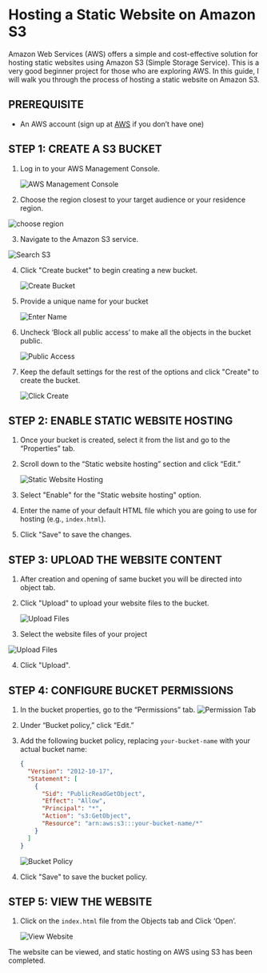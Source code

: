 # Hosting a Static Website on Amazon S3

Amazon Web Services (AWS) offers a simple and cost-effective solution for hosting static websites using Amazon S3 (Simple Storage Service). This is a very good beginner project for those who are exploring AWS. In this guide, I will walk you through the process of hosting a static website on Amazon S3.

## PREREQUISITE

- An AWS account (sign up at [AWS](https://aws.amazon.com/) if you don’t have one)
## STEP 1: CREATE A S3 BUCKET

1. Log in to your AWS Management Console.

   
   ![AWS Management Console](screenshots/Management%20Console.png)

   
2. Choose the region closest to your target audience or your residence region.


![choose region](screenshots/Setting%20Region.png)


3. Navigate to the Amazon S3 service.


  ![Search S3](screenshots/Searching%20Service.png)


4. Click "Create bucket" to begin creating a new bucket.

   ![Create Bucket](screenshots/Create%20Bucket%20Button.png)


5. Provide a unique name for your bucket 


    ![Enter Name](screenshots/Enter%20%20Name.png)


6. Uncheck ‘Block all public access’ to make all the objects in the bucket public.


   ![Public Access](screenshots/Unblock%20Public%20Access.png)


7. Keep the default settings for the rest of the options and click "Create" to create the bucket.


    ![Click Create](screenshots/Create%20Bucket.png)


## STEP 2: ENABLE STATIC WEBSITE HOSTING


1. Once your bucket is created, select it from the list and go to the “Properties” tab.


2. Scroll down to the “Static website hosting” section and click “Edit.”


   ![Static Website Hosting](screenshots/Enable%20Static%20Web%20Hosting.png)


3. Select "Enable" for the "Static website hosting" option.


4. Enter the name of your default HTML file which you are going to use for hosting (e.g., `index.html`).


5. Click "Save" to save the changes.


## STEP 3: UPLOAD THE WEBSITE CONTENT


1. After creation and opening of same bucket you will be directed into object tab.


2. Click "Upload" to upload your website files to the bucket.


   ![Upload Files](screenshots/Add%20files.png)


3. Select the website files of your project

![Upload Files](screenshots/select%20files%202.png)

4. Click "Upload".




## STEP 4: CONFIGURE BUCKET PERMISSIONS

1. In the bucket properties, go to the “Permissions” tab.
    ![Permission Tab](screenshots/Go%20to%20permissions.png)

2. Under “Bucket policy,” click “Edit.”

3. Add the following bucket policy, replacing `your-bucket-name` with your actual bucket name:

   ```json
   {
     "Version": "2012-10-17",
     "Statement": [
       {
         "Sid": "PublicReadGetObject",
         "Effect": "Allow",
         "Principal": "*",
         "Action": "s3:GetObject",
         "Resource": "arn:aws:s3:::your-bucket-name/*"
       }
     ]
   }
   ```

   ![Bucket Policy](screenshots/Add%20bucket%20policy.png)

4. Click "Save" to save the bucket policy.

## STEP 5: VIEW THE WEBSITE

1. Click on the `index.html` file from the Objects tab and Click ‘Open’.

   ![View Website](screenshots/Ready%20to%20view.png)

The website can be viewed, and static hosting on AWS using S3 has been completed.


